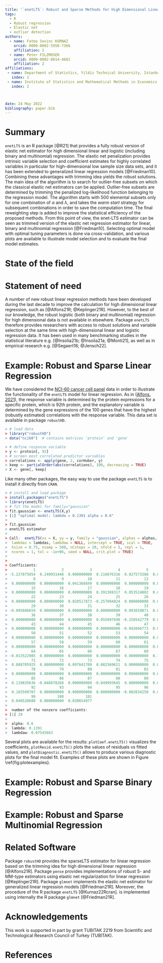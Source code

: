 ```yaml
---
title: '`enetLTS`: Robust and Sparse Methods for High Dimensional Linear and Binary and Multinomial Regression'
tags:
  - R
  - Robust regression
  - Elastic net
  - outlier detection
authors:
  - name: Fatma Sevinc KURNAZ
    orcid: 0000-0002-5958-7366 
    affiliation: 1
  - name: Peter FILZMOSER
    orcid: 0000-0002-8014-4682
    affiliation: 2
affiliations:
 - name: Department of Statistics, Yildiz Technical University, Istanbul, Turkey
   index: 1
 - name: Institute of Statistics and Mathematical Methods in Economics, TU Wien, Vienna, Austria
   index: 2



date: 24 May 2022
bibliography: paper.bib
---
```


# Summary


`enetLTS` is an R package [@R21] that provides a fully robust version of 
elastic net estimator for high dimensional linear and logistic (including 
binary and multinomial) regression. The elastic net penalization provides 
intrinsic variable selection and coefficient estimates for highly correlated 
variables in particular for high-dimensional low sample size 
data sets, and it has been extended to generalized linear regression models 
[@Friedman10]. 
Combining these advantages with trimming idea yields the robust solutions.
The main idea of the algorithm is to search for outlier-free subsets on which the classical elastic 
net estimators can be applied. Outlier-free subsets are determined by trimming 
the penalized log-likelihood function belonging to the regression model. 
The algorithm starts with 500 elemental subsets
only for one combination of $\alpha$ and $\lambda$, and takes the *warm start* strategy
for subsequent combinations in order to save the computation time.
The final reweighting step is added to improve the statistical 
efficiency of the proposed methods. 
From this point of view, the enet-LTS estimator can be seen as trimmed version 
of the elastic net regression estimator for linear, binary and multinomial 
regression [@Friedman10]. 
Selecting optimal model with optimal tuning parameters is done via cross-validation, 
and various plots are available to illustrate model selection and to evaluate the 
final model estimates. 


# State of the field

# Statement of need

A number of new robust linear regression methods have been developed during the last 
decade to improve the calculation for high dimensional linear regression, such as 
[@Alfons21R; @Keplinger21R]. 
However, to the best of our knowledge, the robust logistic (both binary and multinomial) 
regression for high dimensional data is not available in elsewhere.
Package `enetLTS` therefore provides
researchers with access to robust solutions and variable selection at the same time
with high-dimensional linear and logistic regression data. 
It has been used in many benchmarking studies in the statistical
literature e.g. [@Insolia21b; @Insolia21a; @Monti21], 
as well as in empirical research e.g. [@Segaert18; @Jensch22].


# Example: Robust and Sparse Linear Regression

We have considered the [NCI-60 cancer cell panel](https://discover.nci.nih.gov/cellminer/) data in order to illustrate the functionality of the `enetLTS` model for linear regression. As in ([Alfons, 2021](https://joss.theoj.org/papers/10.21105/joss.03786)), the response variable is determined by the protein expressions for a specific protein, which is 92th protein, and
the explanatory variable is determined by the gene expressions of the 100 genes that have the highest (robustly estimated) correlations with the response variable. This data set is available in package `robustHD`.

```R
> # load data
> library("robustHD")
> data("nci60")  # contains matrices 'protein' and 'gene'

> # define response variable
> y <- protein[, 92]
> # screen most correlated predictor variables
> correlations <- apply(gene, 2, corHuber, y)
> keep <- partialOrder(abs(correlations), 100, decreasing = TRUE)
> X <- gene[, keep]
```

Like many other packages, the easy way to use the package `enetLTS` is to install it directly from `CRAN`. 

```R
> # install and load package
> install.packages("enetLTS")
> library(enetLTS)
> # fit the model for family="gaussian"
> fit.gaussian <- enetLTS(X,y)
> [1] "optimal model: lambda = 0.1391 alpha = 0.6"
>
> fit.gaussian
> enetLTS estimator 
> 
> Call:  enetLTS(xx = X, yy = y, family = "gaussian", alphas = alphas,      
>  lambdas = lambdas, lambdaw = NULL, intercept = TRUE, scal = TRUE,      
>  hsize = 0.75, nsamp = 500, nCsteps = 20, nfold = 5, repl = 1,      
>  ncores = 1, tol = -1e+06, seed = NULL, crit.plot = TRUE) 
>
>
> Coefficients:
>            1            2            3            4            5            6            7 
> -5.227875054  0.240931448  0.000000000  0.116076316  0.027573388  0.000000000  0.000000000 
>            8            9           10           11           12           13           14 
>  0.000000000  0.000000000  0.041368849  0.000000000  0.000000000  0.032874491  0.000000000 
>           15           16           17           18           19           20           21 
>  0.000000000  0.000000000  0.000000000  0.391369317  0.053524802  0.000000000  0.000000000 
>           22           23           24           25           26           27           28 
>  0.000000000  0.000000000  0.028517873 -0.257094024  0.000000000  0.000000000  0.000000000 
>           29           30           31           32           33           34           35 
> -0.095686659  0.000000000  0.000000000  0.000000000  0.093010871  0.000000000  0.000000000 
>           36           37           38           39           40           41           42 
>  0.000000000  0.000000000  0.000000000  0.055097698 -0.158542779  0.000000000  0.000000000 
>           43           44           45           46           47           48           49 
>  0.000000000  0.000000000  0.000000000  0.000000000 -0.042666773  0.000000000  0.000000000 
>           50           51           52           53           54           55           56 
>  0.000000000  0.000000000  0.000000000  0.000000000  0.000000000  0.000000000  0.000000000 
>           57           58           59           60           61           62           63 
>  0.000000000  0.000000000  0.000000000  0.000000000  0.000000000  0.000000000  0.000000000 
>           64           65           66           67           68           69           70 
> -0.013522905  0.000000000  0.000000000  0.000000000  0.000000000  0.129058794  0.000000000 
>           71           72           73           74           75           76           77 
>  0.088705925  0.000000000  0.097641709  0.082569621  0.000000000  0.000000000  0.111312062 
>           78           79           80           81           82           83           84 
>  0.000000000  0.000000000  0.000000000  0.000000000  0.000000000  0.000000000  0.000000000 
>           85           86           87           88           89           90           91 
>  0.119835636 -0.046678268  0.000000000 -0.049993645  0.000000000  0.000000000  0.005319332 
>           92           93           94           95           96           97           98 
>  0.183509787  0.000000000  0.000000000  0.000000000 -0.002034250  0.000000000  0.000000000 
>           99          100          101 
>  0.040520680  0.000000000  0.030654977 
> 
>  number of the nonzero coefficients:
> [1] 29
> 
>  alpha: 0.6
>  lambda: 0.1391
>  lambdaw: 0.07545663
```

Several plots are available for the results: `plotCoef.enetLTS()` visualizes the coefficients, 
`plotResid.enetLTS()` plots the values of residuals vs fitted values, 
and `plotDiagnostic.enetLTS()` allows to produce various diagnostic
plots for the final model fit. 
Examples of these plots are shown in Figure \ref{fig:plotexamples}.


# Example: Robust and Sparse Binary Regression




# Example: Robust and Sparse Multinomial Regression


# Related Software

Package `robustHD` provides the sparseLTS estimator for linear regression based on the trimming idea for high dimensional linear regression [@Alfons21R]. Package `pense` provides implementations of robust S- and MM-type estimators using elastic net
regularization for linear regression [@Keplinger21R]. Package `glmnet` implements the elastic net estimator for generalized linear regression models [@Friedman21R]. Moreover, the procedure of the R package `enetLTS` [@Kurnaz22Rcran]. is implemented using internally the R package `glmnet` [@Friedman21R].  


# Acknowledgements

This work is supported in part by grant TUBITAK 2219 from Scientific and Technological Research Council of Turkey (TUBITAK). 


# References
